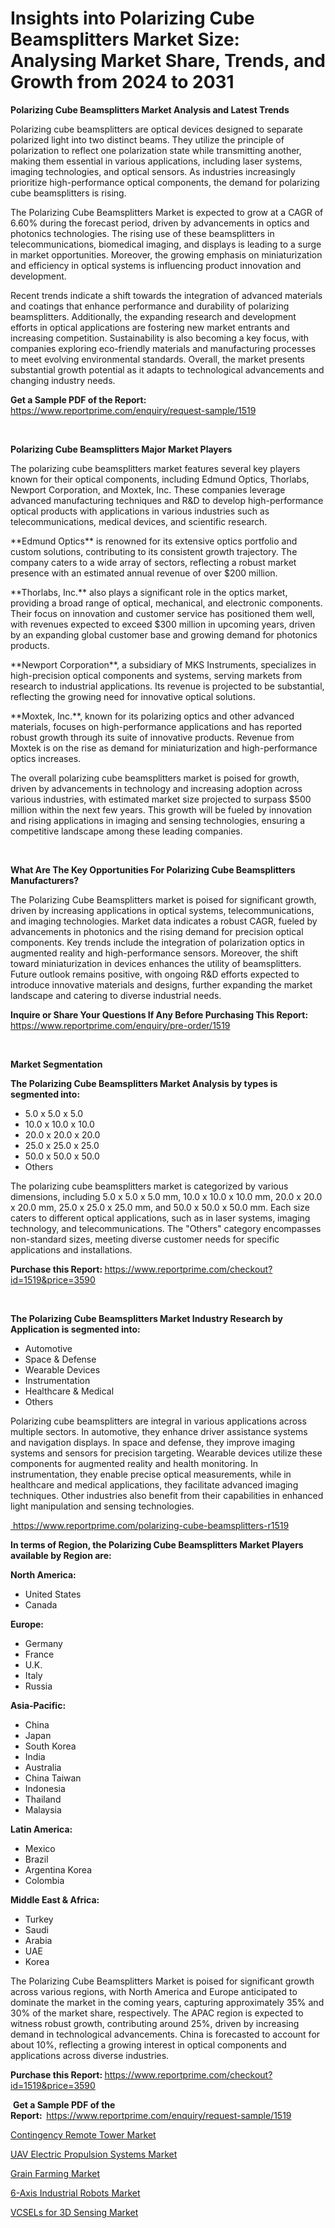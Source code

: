 <p><h1>Insights into Polarizing Cube Beamsplitters Market Size: Analysing Market Share, Trends, and Growth from 2024 to 2031</h1></p><p><strong>Polarizing Cube Beamsplitters Market Analysis and Latest Trends</strong></p>
<p><p>Polarizing cube beamsplitters are optical devices designed to separate polarized light into two distinct beams. They utilize the principle of polarization to reflect one polarization state while transmitting another, making them essential in various applications, including laser systems, imaging technologies, and optical sensors. As industries increasingly prioritize high-performance optical components, the demand for polarizing cube beamsplitters is rising.</p><p>The Polarizing Cube Beamsplitters Market is expected to grow at a CAGR of 6.60% during the forecast period, driven by advancements in optics and photonics technologies. The rising use of these beamsplitters in telecommunications, biomedical imaging, and displays is leading to a surge in market opportunities. Moreover, the growing emphasis on miniaturization and efficiency in optical systems is influencing product innovation and development.</p><p>Recent trends indicate a shift towards the integration of advanced materials and coatings that enhance performance and durability of polarizing beamsplitters. Additionally, the expanding research and development efforts in optical applications are fostering new market entrants and increasing competition. Sustainability is also becoming a key focus, with companies exploring eco-friendly materials and manufacturing processes to meet evolving environmental standards. Overall, the market presents substantial growth potential as it adapts to technological advancements and changing industry needs.</p></p>
<p><strong>Get a Sample PDF of the Report:&nbsp;</strong> <a href="https://www.reportprime.com/enquiry/request-sample/1519">https://www.reportprime.com/enquiry/request-sample/1519</a></p>
<p>&nbsp;</p>
<p><strong>Polarizing Cube Beamsplitters Major Market Players</strong></p>
<p><p>The polarizing cube beamsplitters market features several key players known for their optical components, including Edmund Optics, Thorlabs, Newport Corporation, and Moxtek, Inc. These companies leverage advanced manufacturing techniques and R&D to develop high-performance optical products with applications in various industries such as telecommunications, medical devices, and scientific research.</p><p>**Edmund Optics** is renowned for its extensive optics portfolio and custom solutions, contributing to its consistent growth trajectory. The company caters to a wide array of sectors, reflecting a robust market presence with an estimated annual revenue of over $200 million.</p><p>**Thorlabs, Inc.** also plays a significant role in the optics market, providing a broad range of optical, mechanical, and electronic components. Their focus on innovation and customer service has positioned them well, with revenues expected to exceed $300 million in upcoming years, driven by an expanding global customer base and growing demand for photonics products.</p><p>**Newport Corporation**, a subsidiary of MKS Instruments, specializes in high-precision optical components and systems, serving markets from research to industrial applications. Its revenue is projected to be substantial, reflecting the growing need for innovative optical solutions.</p><p>**Moxtek, Inc.**, known for its polarizing optics and other advanced materials, focuses on high-performance applications and has reported robust growth through its suite of innovative products. Revenue from Moxtek is on the rise as demand for miniaturization and high-performance optics increases.</p><p>The overall polarizing cube beamsplitters market is poised for growth, driven by advancements in technology and increasing adoption across various industries, with estimated market size projected to surpass $500 million within the next few years. This growth will be fueled by innovation and rising applications in imaging and sensing technologies, ensuring a competitive landscape among these leading companies.</p></p>
<p>&nbsp;</p>
<p><strong>What Are The Key Opportunities For Polarizing Cube Beamsplitters Manufacturers?</strong></p>
<p><p>The Polarizing Cube Beamsplitters market is poised for significant growth, driven by increasing applications in optical systems, telecommunications, and imaging technologies. Market data indicates a robust CAGR, fueled by advancements in photonics and the rising demand for precision optical components. Key trends include the integration of polarization optics in augmented reality and high-performance sensors. Moreover, the shift toward miniaturization in devices enhances the utility of beamsplitters. Future outlook remains positive, with ongoing R&D efforts expected to introduce innovative materials and designs, further expanding the market landscape and catering to diverse industrial needs.</p></p>
<p><strong>Inquire or Share Your Questions If Any Before Purchasing This Report:</strong> <a href="https://www.reportprime.com/enquiry/pre-order/1519">https://www.reportprime.com/enquiry/pre-order/1519</a></p>
<p>&nbsp;</p>
<p><strong>Market Segmentation</strong></p>
<p><strong>The Polarizing Cube Beamsplitters Market Analysis by types is segmented into:</strong></p>
<p><ul><li>5.0 x 5.0 x 5.0</li><li>10.0 x 10.0 x 10.0</li><li>20.0 x 20.0 x 20.0</li><li>25.0 x 25.0 x 25.0</li><li>50.0 x 50.0 x 50.0</li><li>Others</li></ul></p>
<p><p>The polarizing cube beamsplitters market is categorized by various dimensions, including 5.0 x 5.0 x 5.0 mm, 10.0 x 10.0 x 10.0 mm, 20.0 x 20.0 x 20.0 mm, 25.0 x 25.0 x 25.0 mm, and 50.0 x 50.0 x 50.0 mm. Each size caters to different optical applications, such as in laser systems, imaging technology, and telecommunications. The "Others" category encompasses non-standard sizes, meeting diverse customer needs for specific applications and installations.</p></p>
<p><strong>Purchase this Report:&nbsp;</strong><a href="https://www.reportprime.com/checkout?id=1519&price=3590">https://www.reportprime.com/checkout?id=1519&price=3590</a></p>
<p>&nbsp;</p>
<p><strong>The Polarizing Cube Beamsplitters Market Industry Research by Application is segmented into:</strong></p>
<p><ul><li>Automotive</li><li>Space & Defense</li><li>Wearable Devices</li><li>Instrumentation</li><li>Healthcare & Medical</li><li>Others</li></ul></p>
<p><p>Polarizing cube beamsplitters are integral in various applications across multiple sectors. In automotive, they enhance driver assistance systems and navigation displays. In space and defense, they improve imaging systems and sensors for precision targeting. Wearable devices utilize these components for augmented reality and health monitoring. In instrumentation, they enable precise optical measurements, while in healthcare and medical applications, they facilitate advanced imaging techniques. Other industries also benefit from their capabilities in enhanced light manipulation and sensing technologies.</p></p>
<p><a href="https://www.reportprime.com/polarizing-cube-beamsplitters-r1519">&nbsp;https://www.reportprime.com/polarizing-cube-beamsplitters-r1519</a></p>
<p><strong>In terms of Region, the Polarizing Cube Beamsplitters Market Players available by Region are:</strong></p>
<p>
    <p> <strong> North America: </strong>
        <ul>
            <li>United States</li>
            <li>Canada</li>
        </ul>
        </p> 
    <p> <strong> Europe: </strong>
        <ul>
            <li>Germany</li>
            <li>France</li>
            <li>U.K.</li>
            <li>Italy</li>
            <li>Russia</li>
        </ul>
        </p> 
    <p> <strong> Asia-Pacific: </strong>
        <ul>
            <li>China</li>
            <li>Japan</li>
            <li>South Korea</li>
            <li>India</li>
            <li>Australia</li>
            <li>China Taiwan</li>
            <li>Indonesia</li>
            <li>Thailand</li>
            <li>Malaysia</li>
        </ul>
        </p> 
    <p> <strong> Latin America: </strong>
        <ul>
            <li>Mexico</li>
            <li>Brazil</li>
            <li>Argentina Korea</li>
            <li>Colombia</li>
        </ul>
        </p> 
    <p> <strong> Middle East & Africa: </strong>
        <ul>
            <li>Turkey</li>
            <li>Saudi</li>
            <li>Arabia</li>
            <li>UAE</li>
            <li>Korea</li>
        </ul>
    </p>
    </p>
<p><p>The Polarizing Cube Beamsplitters Market is poised for significant growth across various regions, with North America and Europe anticipated to dominate the market in the coming years, capturing approximately 35% and 30% of the market share, respectively. The APAC region is expected to witness robust growth, contributing around 25%, driven by increasing demand in technological advancements. China is forecasted to account for about 10%, reflecting a growing interest in optical components and applications across diverse industries.</p></p>
<p><strong>Purchase this Report: </strong><a href="https://www.reportprime.com/checkout?id=1519&price=3590">https://www.reportprime.com/checkout?id=1519&price=3590</a></p>
<p>&nbsp;<strong>Get a Sample PDF of the Report:&nbsp;&nbsp;</strong><a href="https://www.reportprime.com/enquiry/request-sample/1519">https://www.reportprime.com/enquiry/request-sample/1519</a></p>
<p><strong></strong></p>
<p><p><a href="https://medium.com/@caylawisoky8698/contingency-remote-tower-market-industry-landscape-growth-trajectories-and-global-markets-302f0b59f1ba">Contingency Remote Tower Market</a></p><p><a href="https://medium.com/@ruth.macdonald08580/uav-electric-propulsion-systems-market-trends-and-market-growth-outlook-2024-2031-76664eda3713">UAV Electric Propulsion Systems Market</a></p><p><a href="https://www.linkedin.com/pulse/grain-farming-market2024-2031-industry-insights-investment-uwtee?trackingId=l0oG4fNlSYGrfnP0ueiK8w%3D%3D">Grain Farming Market</a></p><p><a href="https://issuu.com/reportprime-2/docs/6-axis-industrial-robots-market-siz_c89fe4d3c28497">6-Axis Industrial Robots Market</a></p><p><a href="https://issuu.com/reportprime-2/docs/vcsels-for-3d-sensing-market-size-2_f5092570b8b484">VCSELs for 3D Sensing Market</a></p></p>